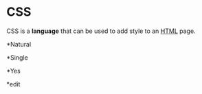 # CSS



CSS is a **language** that can be used to add style to an [HTML](/wiki/HTML) page.



*Natural

*Single

*Yes

*edit